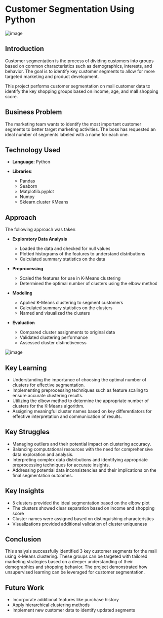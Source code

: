 # Customer Segmentation Using Python

![image](https://github.com/MarkPhamm/Python-Segment-Shopping-Customers/assets/99457952/dbb73f27-a345-4c37-974c-2104d0ce1985)

## Introduction

Customer segmentation is the process of dividing customers into groups based on common characteristics such as demographics, interests, and behavior. The goal is to identify key customer segments to allow for more targeted marketing and product development.

This project performs customer segmentation on mall customer data to identify the key shopping groups based on income, age, and mall shopping score.

## Business Problem

The marketing team wants to identify the most important customer segments to better target marketing activities. The boss has requested an ideal number of segments labeled with a name for each one.

## Technology Used
- **Language**: Python

- **Libraries**:
  - Pandas
  - Seaborn
  - Matplotlib.pyplot
  - Numpy
  - Sklearn.cluster KMeans

## Approach

The following approach was taken:

- **Exploratory Data Analysis**
  - Loaded the data and checked for null values
  - Plotted histograms of the features to understand distributions
  - Calculated summary statistics on the data

- **Preprocessing**
  - Scaled the features for use in K-Means clustering
  - Determined the optimal number of clusters using the elbow method

- **Modeling**
  - Applied K-Means clustering to segment customers
  - Calculated summary statistics on the clusters
  - Named and visualized the clusters

- **Evaluation**
  - Compared cluster assignments to original data
  - Validated clustering performance
  - Assessed cluster distinctiveness

![image](https://github.com/MarkPhamm/Python-Segment-Shopping-Customers/assets/99457952/1328661f-b6f5-4f13-aa48-f479fbc9aee9)

## Key Learning

- Understanding the importance of choosing the optimal number of clusters for effective segmentation.
- Implementing preprocessing techniques such as feature scaling to ensure accurate clustering results.
- Utilizing the elbow method to determine the appropriate number of clusters for the K-Means algorithm.
- Assigning meaningful cluster names based on key differentiators for effective interpretation and communication of results.

## Key Struggles

- Managing outliers and their potential impact on clustering accuracy.
- Balancing computational resources with the need for comprehensive data exploration and analysis.
- Interpreting complex data distributions and identifying appropriate preprocessing techniques for accurate insights.
- Addressing potential data inconsistencies and their implications on the final segmentation outcomes.

## Key Insights
- 5 clusters provided the ideal segmentation based on the elbow plot
- The clusters showed clear separation based on income and shopping score
- Cluster names were assigned based on distinguishing characteristics
- Visualizations provided additional validation of cluster uniqueness

## Conclusion

This analysis successfully identified 3 key customer segments for the mall using K-Means clustering. These groups can be targeted with tailored marketing strategies based on a deeper understanding of their demographics and shopping behavior. The project demonstrated how unsupervised learning can be leveraged for customer segmentation.

## Future Work

- Incorporate additional features like purchase history
- Apply hierarchical clustering methods
- Implement new customer data to identify updated segments
